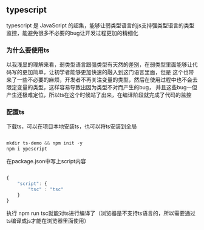 ## typescript

typescript 是 JavaScript 的超集，能够让弱类型语言的js支持强类型语言的类型监控，能避免很多不必要的bug让开发过程更加的精细化

### 为什么要使用ts

以我浅显的理解来看，弱类型语言跟强类型有天然的差别，在弱类型里面能够让代码写的更加简单，让初学者能够更加快速的融入到这门语言里面，但是
这个也带来了一些不必要的麻烦，开发者不再关注变量的类型，然后在使用过程中也不会去限定变量的类型，这样容易导致出因为类型不对而产生的bug，
并且这些bug一但产生还极难定位，所以ts在这个时候站了出来，在编译阶段就完成了代码的监控

### 配置ts

下载ts，可以在项目本地安装ts，也可以将ts安装到全局

``` javascript

mkdir ts-demo && npm init -y
npm i ypescript

```

在package.json中写上script内容

``` javascript

{
    "script": {
        "tsc" : "tsc"
    }
}

```

执行 npm run tsc就能对ts进行编译了（浏览器是不支持ts语言的，所以需要通过ts编译成js才能在浏览器里面使用）
